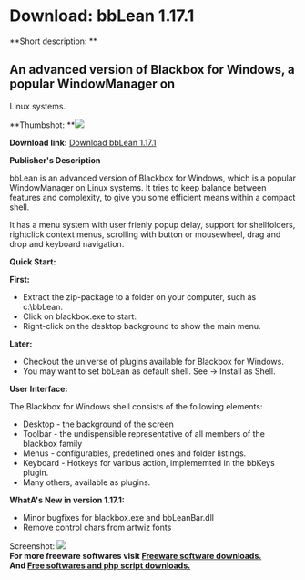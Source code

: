 # Download: bbLean 1.17.1

**Short description: **

## An advanced version of Blackbox for Windows, a popular WindowManager on
Linux systems.

  
**Thumbshot: **![](http://www.freewarefiles.com/screenshot/bblean_md.jpg)   
  
**Download link:** [Download bbLean 1.17.1](http://freesoftwares.boysofts.com/BbLean_program_53754.html)  
  

**Publisher's Description**  
  

bbLean is an advanced version of Blackbox for Windows, which is a popular
WindowManager on Linux systems. It tries to keep balance between features and
complexity, to give you some efficient means within a compact shell.

It has a menu system with user frienly popup delay, support for shellfolders,
rightclick context menus, scrolling with button or mousewheel, drag and drop
and keyboard navigation.

**Quick Start:**

**First:**

  * Extract the zip-package to a folder on your computer, such as c:\bbLean. 
  * Click on blackbox.exe to start. 
  * Right-click on the desktop background to show the main menu. 

**Later:**

  * Checkout the universe of plugins available for Blackbox for Windows. 
  * You may want to set bbLean as default shell. See -> Install as Shell. 

**User Interface:**

The Blackbox for Windows shell consists of the following elements:

  * Desktop - the background of the screen 
  * Toolbar - the undispensible representative of all members of the blackbox family 
  * Menus - configurables, predefined ones and folder listings. 
  * Keyboard - Hotkeys for various action, implememted in the bbKeys plugin. 
  * Many others, available as plugins. 

**WhatA's New in version 1.17.1:**

  * Minor bugfixes for blackbox.exe and bbLeanBar.dll 
  * Remove control chars from artwiz fonts 

  
  
Screenshot: ![](http://www.freewarefiles.com/screenshot/bblean.jpg)  
**For more freeware softwares visit [Freeware software downloads.](http://freesoftwares.boysofts.com/)**   
**And [Free softwares and php script downloads.](http://www.boysofts.com/)**

